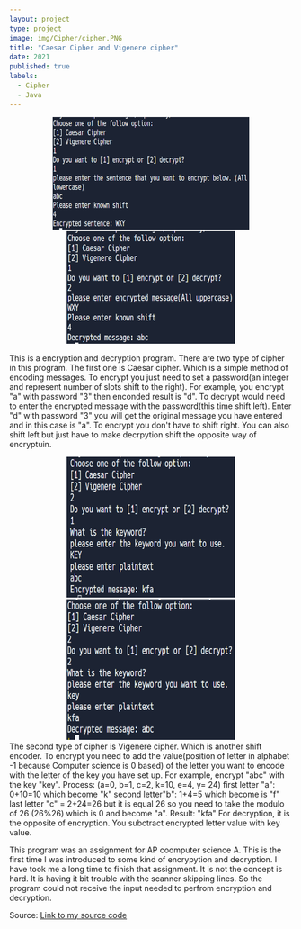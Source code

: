```yaml
---
layout: project
type: project
image: img/Cipher/cipher.PNG
title: "Caesar Cipher and Vigenere cipher"
date: 2021
published: true
labels:
  - Cipher
  - Java
---
```


<div align="center">
  <img width="350px" height="200px" src="../img/Cipher/ccipherEncode.PNG" class="img-thumbnail" >
  <img width="300px" height="200px" src="../img/Cipher/ccipherDecrypt.PNG" class="img-thumbnail" >
 
</div>

This is a encryption and decryption program. There are two type of cipher in this program. The first one is Caesar cipher. Which is a simple method of encoding messages. To encrypt you just need to set a password(an integer and represent number of slots shift to the right). For example, you encrypt "a" with password "3" then enconded result is "d". To decrypt would need to enter the encrypted message with the password(this time shift left). Enter "d" with password "3" you will get the original message you have entered and in this case is "a". To encrypt you don't have to shift right. You can also shift left but just have to make decrpytion shift the opposite way of encryptuin.



<div align="center">
  <img width="300px" height="250px" src="../img/Cipher/vcipherEncode.PNG" class="img-thumbnail" >
  <img width="300px" height="250px" src="../img/Cipher/vcipherDecrypt.PNG" class="img-thumbnail" >
 
</div>
The second type of cipher is Vigenere cipher. Which is another shift encoder. To encrypt you need to add the value(position of letter in alphabet -1 because Computer science is 0 based) of the letter you want to encode with the letter of the key you have set up. For example, encrypt "abc" with the key "key". Process: (a=0, b=1, c=2, k=10, e=4, y= 24) first letter "a": 0+10=10 which become "k" second letter"b": 1+4=5 which become is "f" last letter "c" = 2+24=26 but it is equal 26 so you need to take the modulo of 26 (26%26) which is 0 and become "a". 
Result: "kfa" For decryption, it is the opposite of encryption. You subctract encrypted letter value with key value.



This program was an assignment for AP coomputer science A. This is the first time I was introduced to some kind of encrypytion and decryption. I have took me a long time to finish that assignment. It is not the concept is hard. It is having it bit trouble with the scanner skipping lines. So the program could not receive the input needed to perfrom encryption and decryption.




Source: <a href="https://replit.com/@yc2003/Final-cipher1"><i class="large github icon "></i>Link to my source code</a>
